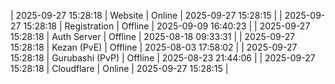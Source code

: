 | 2025-09-27 15:28:18 | Website | Online | 2025-09-27 15:28:15 |
| 2025-09-27 15:28:18 | Registration | Offline | 2025-09-09 16:40:23 |
| 2025-09-27 15:28:18 | Auth Server | Offline | 2025-08-18 09:33:31 |
| 2025-09-27 15:28:18 | Kezan (PvE) | Offline | 2025-08-03 17:58:02 |
| 2025-09-27 15:28:18 | Gurubashi (PvP) | Offline | 2025-08-23 21:44:06 |
| 2025-09-27 15:28:18 | Cloudflare | Online | 2025-09-27 15:28:15 |

